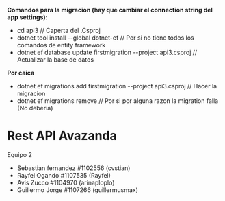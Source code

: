 **Comandos para la migracion (hay que cambiar el connection string del app settings):** 
- cd api3 // Caperta del .Csproj
- dotnet tool install --global dotnet-ef // Por si no tiene todos los comandos de entity framework
- dotnet ef database update firstmigration --project api3.csproj // Actualizar la base de datos

**Por caica**
- dotnet ef migrations add firstmigration --project api3.csproj // Hacer la migracion
- dotnet ef migrations remove // Por si por alguna razon la migration falla (No deberia)

# Rest API Avazanda 
Equipo 2
- Sebastian fernandez #1102556 (cvstian)
- Rayfel Ogando #1107535 (Rayfel)
- Avis Zucco #1104970 (arinaploplo)
- Guillermo Jorge #1107266 (guillermusmax)

